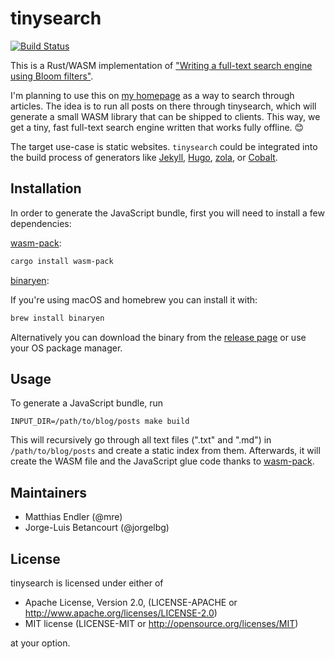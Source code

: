 # tinysearch

[![Build Status](https://travis-ci.org/mre/tinysearch.svg?branch=master)](https://travis-ci.org/mre/tinysearch)

This is a Rust/WASM implementation of ["Writing a full-text search engine using Bloom filters"](https://www.stavros.io/posts/bloom-filter-search-engine/).

I'm planning to use this on [my homepage](http://matthias-endler.de/) as a way to search through articles.
The idea is to run all posts on there through tinysearch, which will generate a small WASM library that can be shipped to clients. This way, we get a tiny, fast full-text search engine written that works fully offline. :blush:

The target use-case is static websites. `tinysearch` could be integrated into the build process of generators like [Jekyll](https://jekyllrb.com/), [Hugo](https://gohugo.io/), [zola](https://www.getzola.org/), or [Cobalt](https://github.com/cobalt-org/cobalt.rs).

## Installation

In order to generate the JavaScript bundle, first you will need to install a few dependencies:

[wasm-pack](https://rustwasm.github.io/wasm-pack/):

```sh
cargo install wasm-pack
```

[binaryen](https://github.com/WebAssembly/binaryen):

If you're using macOS and homebrew you can install it with:

```sh
brew install binaryen
```

Alternatively you can download the binary
from the [release page](https://github.com/WebAssembly/binaryen/releases) or use your OS package manager.

## Usage

To generate a JavaScript bundle, run

```
INPUT_DIR=/path/to/blog/posts make build
```

This will recursively go through all text files (".txt" and ".md") in
`/path/to/blog/posts` and create a static index from them. Afterwards, it will
create the WASM file and the JavaScript glue code thanks to [wasm-pack].

## Maintainers

* Matthias Endler (@mre)
* Jorge-Luis Betancourt (@jorgelbg)

## License

tinysearch is licensed under either of

* Apache License, Version 2.0, (LICENSE-APACHE or http://www.apache.org/licenses/LICENSE-2.0)
* MIT license (LICENSE-MIT or http://opensource.org/licenses/MIT)

at your option.


[wasm-pack]: https://github.com/rustwasm/wasm-pack